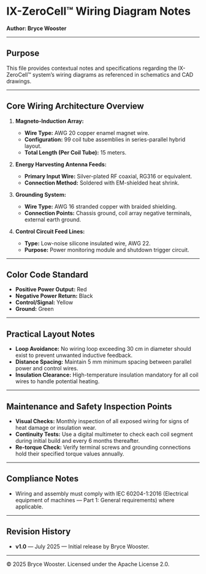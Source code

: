 # IX-ZeroCell™ Wiring Diagram Notes  
**Author: Bryce Wooster**

---

## Purpose
This file provides contextual notes and specifications regarding the IX-ZeroCell™ system’s wiring diagrams as referenced in schematics and CAD drawings.

---

## Core Wiring Architecture Overview

1. **Magneto-Induction Array:**
   - **Wire Type:** AWG 20 copper enamel magnet wire.
   - **Configuration:** 99 coil tube assemblies in series-parallel hybrid layout.
   - **Total Length (Per Coil Tube):** 15 meters.

2. **Energy Harvesting Antenna Feeds:**
   - **Primary Input Wire:** Silver-plated RF coaxial, RG316 or equivalent.
   - **Connection Method:** Soldered with EM-shielded heat shrink.

3. **Grounding System:**
   - **Wire Type:** AWG 16 stranded copper with braided shielding.
   - **Connection Points:** Chassis ground, coil array negative terminals, external earth ground.

4. **Control Circuit Feed Lines:**
   - **Type:** Low-noise silicone insulated wire, AWG 22.
   - **Purpose:** Power monitoring module and shutdown trigger circuit.

---

## Color Code Standard

- **Positive Power Output:** Red
- **Negative Power Return:** Black
- **Control/Signal:** Yellow
- **Ground:** Green

---

## Practical Layout Notes

- **Loop Avoidance:** No wiring loop exceeding 30 cm in diameter should exist to prevent unwanted inductive feedback.
- **Distance Spacing:** Maintain 5 mm minimum spacing between parallel power and control wires.
- **Insulation Clearance:** High-temperature insulation mandatory for all coil wires to handle potential heating.

---

## Maintenance and Safety Inspection Points

- **Visual Checks:** Monthly inspection of all exposed wiring for signs of heat damage or insulation wear.
- **Continuity Tests:** Use a digital multimeter to check each coil segment during initial build and every 6 months thereafter.
- **Re-torque Check:** Verify terminal screws and grounding connections hold their specified torque values annually.

---

## Compliance Notes

- Wiring and assembly must comply with IEC 60204-1:2016 (Electrical equipment of machines — Part 1: General requirements) where applicable.

---

## Revision History
- **v1.0** — July 2025 — Initial release by Bryce Wooster.

---

© 2025 Bryce Wooster. Licensed under the Apache License 2.0.
